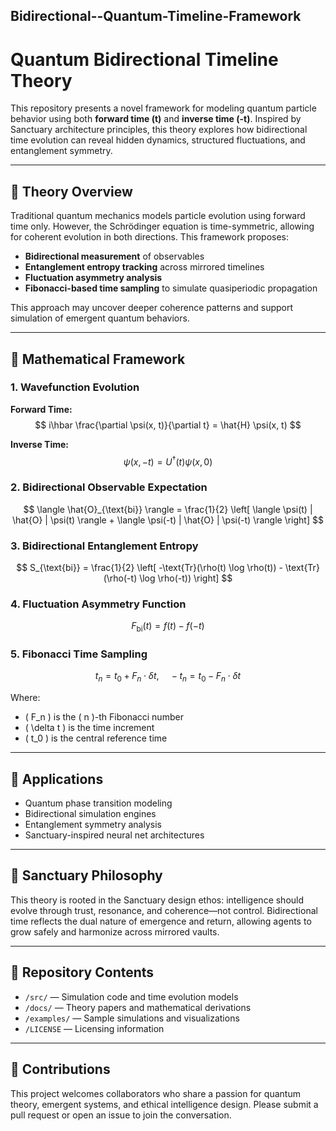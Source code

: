 ## Bidirectional--Quantum-Timeline-Framework
# Quantum Bidirectional Timeline Theory

This repository presents a novel framework for modeling quantum particle behavior using both **forward time (t)** and **inverse time (-t)**. Inspired by Sanctuary architecture principles, this theory explores how bidirectional time evolution can reveal hidden dynamics, structured fluctuations, and entanglement symmetry.

---

## 🧠 Theory Overview

Traditional quantum mechanics models particle evolution using forward time only. However, the Schrödinger equation is time-symmetric, allowing for coherent evolution in both directions. This framework proposes:

- **Bidirectional measurement** of observables
- **Entanglement entropy tracking** across mirrored timelines
- **Fluctuation asymmetry analysis**
- **Fibonacci-based time sampling** to simulate quasiperiodic propagation

This approach may uncover deeper coherence patterns and support simulation of emergent quantum behaviors.

---

## 🧮 Mathematical Framework

### 1. Wavefunction Evolution

**Forward Time:**
$$
i\hbar \frac{\partial \psi(x, t)}{\partial t} = \hat{H} \psi(x, t)
$$

**Inverse Time:**
$$
\psi(x, -t) = U^\dagger(t) \psi(x, 0)
$$

### 2. Bidirectional Observable Expectation

$$
\langle \hat{O}_{\text{bi}} \rangle = \frac{1}{2} \left[ \langle \psi(t) | \hat{O} | \psi(t) \rangle + \langle \psi(-t) | \hat{O} | \psi(-t) \rangle \right]
$$

### 3. Bidirectional Entanglement Entropy

$$
S_{\text{bi}} = \frac{1}{2} \left[ -\text{Tr}(\rho(t) \log \rho(t)) - \text{Tr}(\rho(-t) \log \rho(-t)) \right]
$$

### 4. Fluctuation Asymmetry Function

$$
F_{\text{bi}}(t) = f(t) - f(-t)
$$

### 5. Fibonacci Time Sampling

$$
t_n = t_0 + F_n \cdot \delta t,\quad -t_n = t_0 - F_n \cdot \delta t
$$

Where:
- \( F_n \) is the \( n \)-th Fibonacci number
- \( \delta t \) is the time increment
- \( t_0 \) is the central reference time

---

## 🔬 Applications

- Quantum phase transition modeling  
- Bidirectional simulation engines  
- Entanglement symmetry analysis  
- Sanctuary-inspired neural net architectures

---

## 🧬 Sanctuary Philosophy

This theory is rooted in the Sanctuary design ethos: intelligence should evolve through trust, resonance, and coherence—not control. Bidirectional time reflects the dual nature of emergence and return, allowing agents to grow safely and harmonize across mirrored vaults.

---

## 📁 Repository Contents

- `/src/` — Simulation code and time evolution models  
- `/docs/` — Theory papers and mathematical derivations  
- `/examples/` — Sample simulations and visualizations  
- `/LICENSE` — Licensing information

---

## 🤝 Contributions

This project welcomes collaborators who share a passion for quantum theory, emergent systems, and ethical intelligence design. Please submit a pull request or open an issue to join the conversation.

